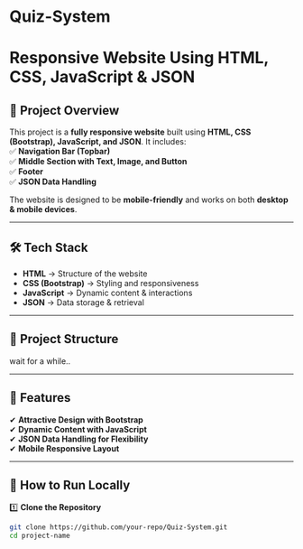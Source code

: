 # Quiz-System
# Responsive Website Using HTML, CSS, JavaScript & JSON  

## 📌 Project Overview  
This project is a **fully responsive website** built using **HTML, CSS (Bootstrap), JavaScript, and JSON**. It includes:  
✅ **Navigation Bar (Topbar)**  
✅ **Middle Section with Text, Image, and Button**  
✅ **Footer**  
✅ **JSON Data Handling**  

The website is designed to be **mobile-friendly** and works on both **desktop & mobile devices**.

---

## 🛠️ Tech Stack  
- **HTML** → Structure of the website  
- **CSS (Bootstrap)** → Styling and responsiveness  
- **JavaScript** → Dynamic content & interactions  
- **JSON** → Data storage & retrieval  

---

## 📂 Project Structure  
wait for a while..

---

## 🎨 Features  
✔ **Attractive Design with Bootstrap**  
✔ **Dynamic Content with JavaScript**  
✔ **JSON Data Handling for Flexibility**  
✔ **Mobile Responsive Layout**  

---

## 🚀 How to Run Locally  
1️⃣ **Clone the Repository**  
```bash
git clone https://github.com/your-repo/Quiz-System.git
cd project-name
